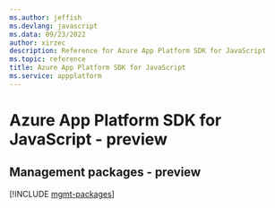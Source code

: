 ```yaml
---
ms.author: jeffish
ms.devlang: javascript
ms.data: 09/23/2022
author: xirzec
description: Reference for Azure App Platform SDK for JavaScript
ms.topic: reference
title: Azure App Platform SDK for JavaScript
ms.service: appplatform
---
```

# Azure App Platform SDK for JavaScript - preview

## Management packages - preview
[!INCLUDE [mgmt-packages](app-platform-mgmt-index.md)]